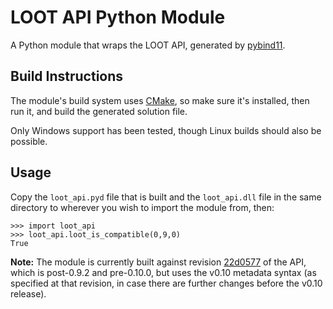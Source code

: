 LOOT API Python Module
=======================

A Python module that wraps the LOOT API, generated by [pybind11](https://github.com/pybind/pybind11).

## Build Instructions

The module's build system uses [CMake](https://cmake.org/), so make sure it's installed, then run it, and build the generated solution file.

Only Windows support has been tested, though Linux builds should also be possible.

## Usage

Copy the `loot_api.pyd` file that is built and the `loot_api.dll` file in the same directory to wherever you wish to import the module from, then:

```
>>> import loot_api
>>> loot_api.loot_is_compatible(0,9,0)
True
```

**Note:** The module is currently built against revision [22d0577](https://github.com/loot/loot/tree/22d0577415ef3e8598d5e145209b14e03c4e144e) of the API, which is post-0.9.2 and pre-0.10.0, but uses the v0.10 metadata syntax (as specified at that revision, in case there are further changes before the v0.10 release).
